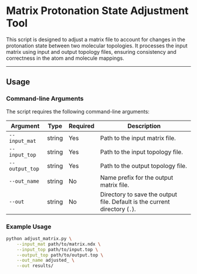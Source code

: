 # Matrix Protonation State Adjustment Tool

This script is designed to adjust a matrix file to account for changes in the protonation state between two molecular topologies. It processes the input matrix using input and output topology files, ensuring consistency and correctness in the atom and molecule mappings.

---

## Usage

### Command-line Arguments
The script requires the following command-line arguments:

| Argument       | Type   | Required | Description                                                                                 |
|----------------|--------|----------|---------------------------------------------------------------------------------------------|
| `--input_mat`  | string | Yes      | Path to the input matrix file.                                                             |
| `--input_top`  | string | Yes      | Path to the input topology file.                                                           |
| `--output_top` | string | Yes      | Path to the output topology file.                                                          |
| `--out_name`   | string | No       | Name prefix for the output matrix file.                                                    |
| `--out`        | string | No       | Directory to save the output file. Default is the current directory (`.`).                 |

### Example Usage
```bash
python adjust_matrix.py \
    --input_mat path/to/matrix.ndx \
    --input_top path/to/input.top \
    --output_top path/to/output.top \
    --out_name adjusted_ \
    --out results/
```
